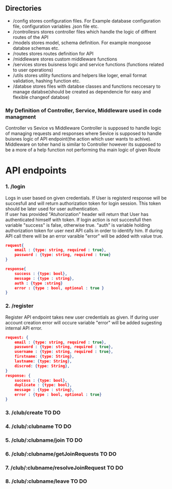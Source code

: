 ## Directories
- /config 
stores configuration files. For Example database configuration file, configuration variables .json file etc.
- /controllesrs
stores controller files which handle the logic of diffrent routes of the API
- /models
stores model, schema definition. For example mongoose databse schemas etc. 
- /routes 
stores routes definition for API 
- /middleware 
stores custom middleware functions 
- /services 
stores buisness logic and service functions (functions related to user operations)
- /utils 
stores utility functions and helpers like loger, email format validation, hashing function etc. 
- /databse 
stores files with databse classes and functions neccesary to manage databse(should be created as dependencie for easy and flexible changeof  databse)

### My Definition of Controller, Service, Middleware used in code managment 
Controller vs Sevice vs Middleware
Controller is supposed to handle logic of managing requests and responses where Sevice is supposed to handle buisnes logic of API endpoint(the action which user wants to achive). Middleware on toher hand is similar to Controller however its supposed to be a more of a help function not performing tha main logic of given Route

# API endpoints

### 1. /login
Logs in user based on given credentials. If User is registerd response will be succesfull and will return authorization token for login session. This token should be later used for user authentication.<br>
If user has provided "Atuhorization" header will return that User has authenticated himself with token. 
If login action is not succesfull then variable "success" is false, otherwise true. "auth" is variable holding authorization token for user next API calls in order to identify him. If during API call there will be an error varaible "error" will be added with value true. 
``` json
request{
    email : {type: string, required : true}, 
    password : {type: string, required : true}
}

response{
    success : {type: bool}, 
    message : {type : string}, 
    auth : {type :string}
    error : {type : bool, optional : true }
}
```
### 2. /register
Register API endpoint takes new user credentials as given. If during user account creation error will occure variable "error" will be added sugesting internal API error.  
``` json
request: {
    email : {type: string, required : true}, 
    password : {type: string, required : true},
    username : {type: string, required : true}, 
    firstname: {type: String},
    lastname: {type: String},
    discrod: {type: String},
}
response: {
    success : {type: bool}, 
    duplicate : {type: bool}, 
    message : {type : string}, 
    error : {type : bool, optional : true}
}
```
### 3. /club/create TO DO 
### 4. /club/:clubname TO DO 
### 5. /club/:clubname/join TO DO 
### 6. /club/:clubname/getJoinRequests TO DO
### 7. /club/:clubname/resolveJoinRequest TO DO 
### 8. /club/:clubname/leave TO DO 